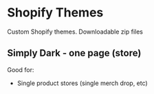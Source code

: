 # Shopify Themes
Custom Shopify themes. Downloadable zip files


## Simply Dark - one page (store)
Good for:
- Single product stores (single merch drop, etc)
